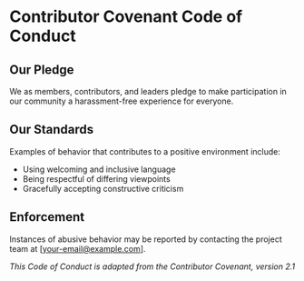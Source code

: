 # Contributor Covenant Code of Conduct

## Our Pledge

We as members, contributors, and leaders pledge to make participation in our community a harassment-free experience for everyone.

## Our Standards

Examples of behavior that contributes to a positive environment include:
- Using welcoming and inclusive language
- Being respectful of differing viewpoints
- Gracefully accepting constructive criticism

## Enforcement

Instances of abusive behavior may be reported by contacting the project team at [your-email@example.com].

_This Code of Conduct is adapted from the Contributor Covenant, version 2.1_
